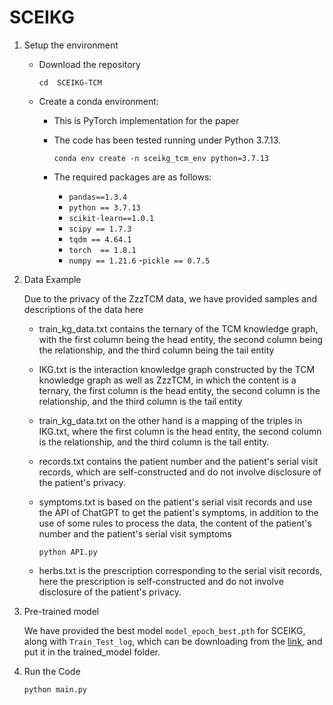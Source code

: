 # SCEIKG
1. Setup the environment

   - Download the repository

     `cd  SCEIKG-TCM`

   - Create a conda environment: 

     - This is PyTorch implementation for the paper

     - The code has been tested running under Python 3.7.13. 

       `conda env create -n sceikg_tcm_env python=3.7.13`

     - The required packages are as follows:

       - `pandas==1.3.4`
       - `python == 3.7.13`
       - `scikit-learn==1.0.1`
       - `scipy == 1.7.3`
       - `tqdm == 4.64.1`
       - `torch  == 1.8.1`
       - `numpy == 1.21.6`
       -`pickle == 0.7.5`

2. Data Example 

   Due to the privacy of the ZzzTCM data, we have provided samples and descriptions of the data here

   - train_kg_data.txt contains the ternary of the TCM knowledge graph, with the first column being the head entity, the     second column being the relationship, and the third column being the tail entity

   - IKG.txt is the interaction knowledge graph constructed by the TCM knowledge graph as well as ZzzTCM, in which the content is a ternary, the first column is the head entity, the second column is the relationship, and the third column is the tail entity

   - train_kg_data.txt on the other hand is a mapping of the triples in IKG.txt, where the first column is the head entity, the second column is the relationship, and the third column is the tail entity.

   - records.txt contains the patient number and the patient's serial visit records, which are self-constructed and do not involve disclosure of the patient's privacy.

   - symptoms.txt is based on the patient's serial visit records and use the API of ChatGPT to get the patient's symptoms, in addition to the use of some rules to process the data, the content of the patient's number and the patient's serial visit symptoms

     `python API.py`

   - herbs.txt is the prescription corresponding to the serial visit records, here the prescription is self-constructed and do not involve disclosure of the patient's privacy.

3. Pre-trained model

   We have provided the best model `model_epoch_best.pth` for SCEIKG, along with `Train_Test_log`, which  can be downloading from the [link](链接：https://pan.baidu.com/s/1cun5DB1vlErQeY9yWr_3bA?pwd=1234), and put it in the trained_model folder. 

4. Run the Code

   `python main.py`

